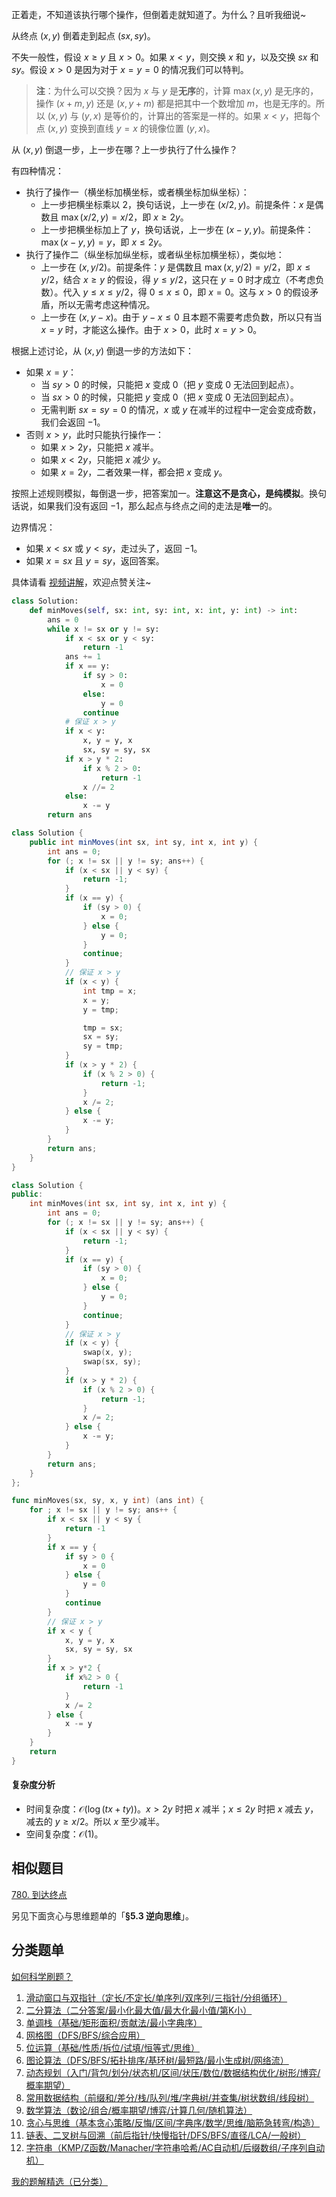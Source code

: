 正着走，不知道该执行哪个操作，但倒着走就知道了。为什么？且听我细说~

从终点 $(x,y)$ 倒着走到起点 $(\textit{sx}, \textit{sy})$。

不失一般性，假设 $x\ge y$ 且 $x>0$。如果 $x<y$，则交换 $x$ 和 $y$，以及交换 $\textit{sx}$ 和 $\textit{sy}$。假设 $x>0$ 是因为对于 $x=y=0$ 的情况我们可以特判。

> **注**：为什么可以交换？因为 $x$ 与 $y$ 是**无序**的，计算 $\max(x,y)$ 是无序的，操作 $(x+m,y)$ 还是 $(x,y+m)$ 都是把其中一个数增加 $m$，也是无序的。所以 $(x,y)$ 与 $(y,x)$ 是等价的，计算出的答案是一样的。如果 $x<y$，把每个点 $(x,y)$ 变换到直线 $y=x$ 的镜像位置 $(y,x)$。 

从 $(x,y)$ 倒退一步，上一步在哪？上一步执行了什么操作？

有四种情况：

- 执行了操作一（横坐标加横坐标，或者横坐标加纵坐标）：
   - 上一步把横坐标乘以 $2$，换句话说，上一步在 $(x/2, y)$。前提条件：$x$ 是偶数且 $\max(x/2,y)=x/2$，即 $x\ge 2y$。
   - 上一步把横坐标加上了 $y$，换句话说，上一步在 $(x-y, y)$。前提条件：$\max(x-y,y)=y$，即 $x\le 2y$。
- 执行了操作二（纵坐标加纵坐标，或者纵坐标加横坐标），类似地：
   - 上一步在 $(x, y/2)$。前提条件：$y$ 是偶数且 $\max(x,y/2)=y/2$，即 $x \le y/2$，结合 $x\ge y$ 的假设，得 $y\le y/2$，这只在 $y=0$ 时才成立（不考虑负数）。代入 $y\le x \le y/2$，得 $0\le x\le 0$，即 $x=0$。这与 $x>0$ 的假设矛盾，所以无需考虑这种情况。
   - 上一步在 $(x, y-x)$。由于 $y-x\le 0$ 且本题不需要考虑负数，所以只有当 $x=y$ 时，才能这么操作。由于 $x>0$，此时 $x=y>0$。

根据上述讨论，从 $(x,y)$ 倒退一步的方法如下：

- 如果 $x=y$：
    - 当 $\textit{sy}>0$ 的时候，只能把 $x$ 变成 $0$（把 $y$ 变成 $0$ 无法回到起点）。
    - 当 $\textit{sx}>0$ 的时候，只能把 $y$ 变成 $0$（把 $x$ 变成 $0$ 无法回到起点）。
    - 无需判断 $\textit{sx}=\textit{sy}=0$ 的情况，$x$ 或 $y$ 在减半的过程中一定会变成奇数，我们会返回 $-1$。
- 否则 $x>y$，此时只能执行操作一：
    - 如果 $x> 2y$，只能把 $x$ 减半。
    - 如果 $x< 2y$，只能把 $x$ 减少 $y$。
    - 如果 $x=2y$，二者效果一样，都会把 $x$ 变成 $y$。

按照上述规则模拟，每倒退一步，把答案加一。**注意这不是贪心，是纯模拟**。换句话说，如果我们没有返回 $-1$，那么起点与终点之间的走法是**唯一**的。

边界情况：

- 如果 $x<\textit{sx}$ 或 $y<\textit{sy}$，走过头了，返回 $-1$。
- 如果 $x=\textit{sx}$ 且 $y=\textit{sy}$，返回答案。

具体请看 [视频讲解](https://www.bilibili.com/video/BV1GF3qzMEni/?t=32m18s)，欢迎点赞关注~

```py [sol-Python3]
class Solution:
    def minMoves(self, sx: int, sy: int, x: int, y: int) -> int:
        ans = 0
        while x != sx or y != sy:
            if x < sx or y < sy:
                return -1
            ans += 1
            if x == y:
                if sy > 0:
                    x = 0
                else:
                    y = 0
                continue
            # 保证 x > y
            if x < y:
                x, y = y, x
                sx, sy = sy, sx
            if x > y * 2:
                if x % 2 > 0:
                    return -1
                x //= 2
            else:
                x -= y
        return ans
```

```java [sol-Java]
class Solution {
    public int minMoves(int sx, int sy, int x, int y) {
        int ans = 0;
        for (; x != sx || y != sy; ans++) {
            if (x < sx || y < sy) {
                return -1;
            }
            if (x == y) {
                if (sy > 0) {
                    x = 0;
                } else {
                    y = 0;
                }
                continue;
            }
            // 保证 x > y
            if (x < y) {
                int tmp = x;
                x = y;
                y = tmp;

                tmp = sx;
                sx = sy;
                sy = tmp;
            }
            if (x > y * 2) {
                if (x % 2 > 0) {
                    return -1;
                }
                x /= 2;
            } else {
                x -= y;
            }
        }
        return ans;
    }
}
```

```cpp [sol-C++]
class Solution {
public:
    int minMoves(int sx, int sy, int x, int y) {
        int ans = 0;
        for (; x != sx || y != sy; ans++) {
            if (x < sx || y < sy) {
                return -1;
            }
            if (x == y) {
                if (sy > 0) {
                    x = 0;
                } else {
                    y = 0;
                }
                continue;
            }
            // 保证 x > y
            if (x < y) {
                swap(x, y);
                swap(sx, sy);
            }
            if (x > y * 2) {
                if (x % 2 > 0) {
                    return -1;
                }
                x /= 2;
            } else {
                x -= y;
            }
        }
        return ans;
    }
};
```

```go [sol-Go]
func minMoves(sx, sy, x, y int) (ans int) {
	for ; x != sx || y != sy; ans++ {
		if x < sx || y < sy {
			return -1
		}
		if x == y {
			if sy > 0 {
				x = 0
			} else {
				y = 0
			}
			continue
		}
		// 保证 x > y
		if x < y {
			x, y = y, x
			sx, sy = sy, sx
		}
		if x > y*2 {
			if x%2 > 0 {
				return -1
			}
			x /= 2
		} else {
			x -= y
		}
	}
	return
}
```

#### 复杂度分析

- 时间复杂度：$\mathcal{O}(\log(\textit{tx}+\textit{ty}))$。$x>2y$ 时把 $x$ 减半；$x\le 2y$ 时把 $x$ 减去 $y$，减去的 $y \ge x/2$。所以 $x$ 至少减半。
- 空间复杂度：$\mathcal{O}(1)$。

## 相似题目

[780. 到达终点](https://leetcode.cn/problems/reaching-points/)

另见下面贪心与思维题单的「**§5.3 逆向思维**」。

## 分类题单

[如何科学刷题？](https://leetcode.cn/circle/discuss/RvFUtj/)

1. [滑动窗口与双指针（定长/不定长/单序列/双序列/三指针/分组循环）](https://leetcode.cn/circle/discuss/0viNMK/)
2. [二分算法（二分答案/最小化最大值/最大化最小值/第K小）](https://leetcode.cn/circle/discuss/SqopEo/)
3. [单调栈（基础/矩形面积/贡献法/最小字典序）](https://leetcode.cn/circle/discuss/9oZFK9/)
4. [网格图（DFS/BFS/综合应用）](https://leetcode.cn/circle/discuss/YiXPXW/)
5. [位运算（基础/性质/拆位/试填/恒等式/思维）](https://leetcode.cn/circle/discuss/dHn9Vk/)
6. [图论算法（DFS/BFS/拓扑排序/基环树/最短路/最小生成树/网络流）](https://leetcode.cn/circle/discuss/01LUak/)
7. [动态规划（入门/背包/划分/状态机/区间/状压/数位/数据结构优化/树形/博弈/概率期望）](https://leetcode.cn/circle/discuss/tXLS3i/)
8. [常用数据结构（前缀和/差分/栈/队列/堆/字典树/并查集/树状数组/线段树）](https://leetcode.cn/circle/discuss/mOr1u6/)
9. [数学算法（数论/组合/概率期望/博弈/计算几何/随机算法）](https://leetcode.cn/circle/discuss/IYT3ss/)
10. [贪心与思维（基本贪心策略/反悔/区间/字典序/数学/思维/脑筋急转弯/构造）](https://leetcode.cn/circle/discuss/g6KTKL/)
11. [链表、二叉树与回溯（前后指针/快慢指针/DFS/BFS/直径/LCA/一般树）](https://leetcode.cn/circle/discuss/K0n2gO/)
12. [字符串（KMP/Z函数/Manacher/字符串哈希/AC自动机/后缀数组/子序列自动机）](https://leetcode.cn/circle/discuss/SJFwQI/)

[我的题解精选（已分类）](https://github.com/EndlessCheng/codeforces-go/blob/master/leetcode/SOLUTIONS.md)
